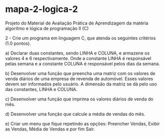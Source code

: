 # mapa-2-logica-2
Projeto do Material de Avaliação Prática de Aprendizagem da matéria algoritmo e lógica de programação II (C)

2 - Crie um programa em linguagem C, que atenda os seguintes critérios  (1.0 pontos).

a) Declarar duas constantes, sendo LINHA e COLUNA, e armazene os valores 4 e 6 respectivamente. Onde a constante LINHA é responsável pelas semana e a constante COLUNA é responsável pelos dias da semana.

b) Desenvolver uma função que preencha uma matriz com os valores de venda diários de uma empresa de revenda de automóvel. Esses valores devem ser informados pelo usuário. A dimensão da matriz se dá pelo uso das constantes, LINHA e COLUNA.

c) Desenvolver uma função que imprima os valores diários de venda do mês.

d) Desenvolver uma função que calcule a média de vendas do mês.

e) Criar um menu que fique repetindo as opções: Preencher Vendas, Exibir as Vendas, Média de Vendas e por fim Sair.
